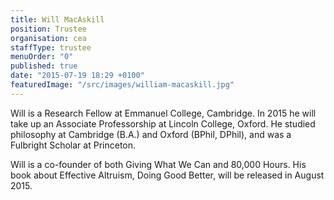 ```yaml
---
title: Will MacAskill
position: Trustee
organisation: cea
staffType: trustee
menuOrder: "0"
published: true
date: "2015-07-19 18:29 +0100"
featuredImage: "/src/images/william-macaskill.jpg"
---
```


Will is a Research Fellow at Emmanuel College, Cambridge. In 2015 he will take up an Associate Professorship at Lincoln College, Oxford. He studied philosophy at Cambridge (B.A.) and Oxford (BPhil, DPhil), and was a Fulbright Scholar at Princeton. 

Will is a co-founder of both Giving What We Can and 80,000 Hours. His book about Effective Altruism, Doing Good Better, will be released in August 2015.
